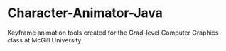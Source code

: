 # Character-Animator-Java
Keyframe animation tools created for the Grad-level Computer Graphics class at McGill University
